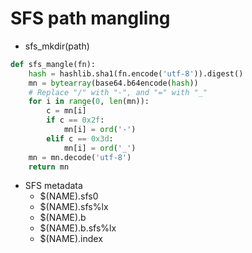 # SFS path mangling
- sfs\_mkdir(path)
```python
def sfs_mangle(fn):
    hash = hashlib.sha1(fn.encode('utf-8')).digest()
    mn = bytearray(base64.b64encode(hash))
    # Replace "/" with "-", and "=" with "_"
    for i in range(0, len(mn)):
        c = mn[i]
        if c == 0x2f:
            mn[i] = ord('-')
        elif c == 0x3d:
            mn[i] = ord('_')
    mn = mn.decode('utf-8')
    return mn
```
- SFS metadata
  - $(NAME).sfs0
  - $(NAME).sfs%lx
  - $(NAME).b
  - $(NAME).b.sfs%lx
  - $(NAME).index
